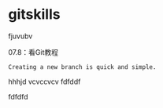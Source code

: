 # gitskills

fjuvubv

07.8：看Git教程

```
Creating a new branch is quick and simple.
```

hhhjd
vcvccvcv
fdfddf

fdfdfd